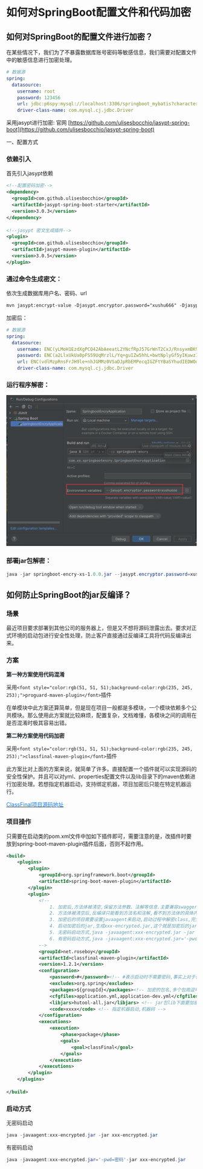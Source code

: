 # 如何对SpringBoot配置文件和代码加密

## 如何对SpringBoot的配置文件进行加密？
在某些情况下，我们为了不暴露数据库账号密码等敏感信息，我们需要对配置文件中的敏感信息进行加密处理。

```yaml
# 数据源
spring:
  datasource:
    username: root
    password: 123456
    url: jdbc:p6spy:mysql://localhost:3306/springboot_mybatis?characterEncoding=utf8&useSSL=false&serverTimezone=UTC&
    driver-class-name: com.mysql.cj.jdbc.Driver


```





采用jasypt进行加密:  官网 [https://github.com/ulisesbocchio/jasypt-spring-boot](https://github.com/ulisesbocchio/jasypt-spring-boot)

一、配置方式

### 依赖引入
首先引入jasypt依赖

```xml
<!--配置密码加密-->
<dependency>
  <groupId>com.github.ulisesbocchio</groupId>
  <artifactId>jasypt-spring-boot-starter</artifactId>
  <version>3.0.3</version>
</dependency>

<!--jasypt 密文生成插件-->
<plugin>
  <groupId>com.github.ulisesbocchio</groupId>
  <artifactId>jasypt-maven-plugin</artifactId>
  <version>3.0.5</version>
</plugin> 
```



### 通过命令生成密文：
依次生成数据库用户名、密码、url

```xml
mvn jasypt:encrypt-value -Djasypt.encryptor.password="xushu666" -Djasypt.plugin.value="123456" 
```



加密后：

```yaml
# 数据源
spring:
  datasource:
    username: ENC(yLMoH1EzdXgPCO42AbAeeatL2YNcfRpJ57GrWnT2CxJ/RnsyxmBK9TLOsOL/HceC)
    password: ENC(a2LlxUkUa0pFS59UqMrzlL/Yq+guIZw5hhL+bwtNplyGf5yIKuwz118Q+gK04dQU)
    url: ENC(vdlMzpRnsFrJH9le+nhJGMMz0VSaDJpRbEMPecqIGZFtYBaSYhudIEDWOooBhbvIeMshRXsXFQDgpF6B5wgGXTCWVxIGuhKD75g6VcS+S0FrciNQaKMQp9nk0yvQRV9ZwTZNrD9txsV/QvyjpPLk4k3e6wP/m2VztteJgUfMzVaIri75BQQLQOZFdEg+tKUr)
    driver-class-name: com.mysql.cj.jdbc.Driver


```





### 运行程序解密：
![1727339698841-b52ffd0c-f10b-4be1-9d80-f0bb99226659.png](./img/2s7h5TL8oDk3lO6U/1727339698841-b52ffd0c-f10b-4be1-9d80-f0bb99226659-707341.png)



### 部署jar包解密：
```powershell
java -jar springboot-encry-xs-1.0.0.jar --jasypt.encryptor.password=xushu666
```



## 如何防止SpringBoot的jar反编译？




### <font style="color:#000000;">场景</font>
<font style="color:rgb(34, 34, 34);">最近项目要求部署到其他公司的服务器上，但是又不想将源码泄露出去。要求对正式环境的启动包进行安全性处理，防止客户直接通过反编译工具将代码反编译出来。</font>

### 方案
**<font style="color:rgb(34, 34, 34);background-color:rgb(241, 247, 253);">第一种方案使用代码混淆</font>**

<font style="color:rgb(34, 34, 34);">采用</font>`<font style="color:rgb(51, 51, 51);background-color:rgb(235, 245, 253);">proguard-maven-plugin</font>`<font style="color:rgb(34, 34, 34);">插件</font>

<font style="color:rgb(34, 34, 34);">在单模块中此方案还算简单，但是现在项目一般都是多模块，一个模块依赖多个公共模块。那么使用此方案就比较麻烦，配置复杂，文档难懂，各模块之间的调用在是否混淆时极其容易出错。</font>

**<font style="color:rgb(34, 34, 34);background-color:rgb(241, 247, 253);">第二种方案使用代码加密</font>**

<font style="color:rgb(34, 34, 34);">采用</font>`<font style="color:rgb(51, 51, 51);background-color:rgb(235, 245, 253);">classfinal-maven-plugin</font>`<font style="color:rgb(34, 34, 34);">插件</font>

<font style="color:rgb(34, 34, 34);">此方案比对上面的方案来说，就简单了许多。直接配置一个插件就可以实现源码的安全性保护。并且可以对yml、properties配置文件以及lib目录下的maven依赖进行加密处理。若想指定机器启动，支持绑定机器，项目加密后只能在特定机器运行。</font>

[<font style="color:#117CEE;">ClassFinal项目源码地址</font>](https://gitee.com/roseboy/classfinal)

### 项目操作
只需要在启动类的pom.xml文件中加如下插件即可，需要注意的是，改插件时要放到spring-boot-maven-plugin插件后面，否则不起作用。

```xml
<build>
    <plugins>
        <plugin>
            <groupId>org.springframework.boot</groupId>
            <artifactId>spring-boot-maven-plugin</artifactId>
        </plugin>
        <plugin>
            <!--
                1. 加密后,方法体被清空,保留方法参数、注解等信息.主要兼容swagger文档注解扫描
                2. 方法体被清空后,反编译只能看到方法名和注解,看不到方法体的具体内容
                3. 加密后的项目需要设置javaagent来启动,启动过程中解密class,完全内存解密,不留下任何解密后的文件
                4. 启动加密后的jar,生成xxx-encrypted.jar,这个就是加密后的jar文件,加密后不可直接执行
                5. 无密码启动方式,java -javaagent:xxx-encrypted.jar -jar xxx-encrypted.jar
                6. 有密码启动方式,java -javaagent:xxx-encrypted.jar='-pwd= 密码' -jar xxx-encrypted.jar
            -->
            <groupId>net.roseboy</groupId>
            <artifactId>classfinal-maven-plugin</artifactId>
            <version>1.2.1</version>
            <configuration>
                <password>#</password><!-- #表示启动时不需要密码,事实上对于代码混淆来说,这个密码没什么用,它只是一个启动密码 -->
                <excludes>org.spring</excludes>
                <packages>${groupId}</packages><!-- 加密的包名,多个包用逗号分开 -->
                <cfgfiles>application.yml,application-dev.yml</cfgfiles><!-- 加密的配置文件,多个包用逗号分开 -->
                <libjars>hutool-all.jar</libjars> <!-- jar包lib下面要加密的jar依赖文件,多个包用逗号分开 -->
                <code>xxxx</code> <!-- 指定机器启动,机器码 -->
            </configuration>
            <executions>
                <execution>
                    <phase>package</phase>
                    <goals>
                        <goal>classFinal</goal>
                    </goals>
                </execution>
            </executions>
        </plugin>
    </plugins>
 
</build>
```

### 启动方式
<font style="color:rgb(34, 34, 34);">无密码启动</font>

```powershell
java -javaagent:xxx-encrypted.jar -jar xxx-encrypted.jar
```



<font style="color:rgb(34, 34, 34);">有密码启动</font>

```powershell
java -javaagent:xxx-encrypted.jar='-pwd=密码'-jar xxx-encrypted.jar
```

  
 

